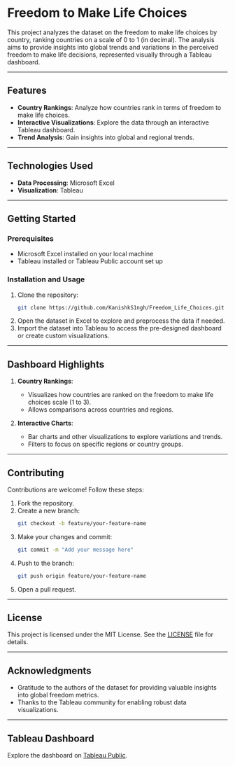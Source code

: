 # Freedom to Make Life Choices

This project analyzes the dataset on the freedom to make life choices by country, ranking countries on a scale of 0 to 1 (in decimal). The analysis aims to provide insights into global trends and variations in the perceived freedom to make life decisions, represented visually through a Tableau dashboard.

---

## Features

- **Country Rankings**: Analyze how countries rank in terms of freedom to make life choices.
- **Interactive Visualizations**: Explore the data through an interactive Tableau dashboard.
- **Trend Analysis**: Gain insights into global and regional trends.

---

## Technologies Used

- **Data Processing**: Microsoft Excel
- **Visualization**: Tableau

---

## Getting Started

### Prerequisites

- Microsoft Excel installed on your local machine
- Tableau installed or Tableau Public account set up

### Installation and Usage

1. Clone the repository:
   ```bash
   git clone https://github.com/KanishkS1ngh/Freedom_Life_Choices.git
   ```
2. Open the dataset in Excel to explore and preprocess the data if needed.
3. Import the dataset into Tableau to access the pre-designed dashboard or create custom visualizations.

---

## Dashboard Highlights

1. **Country Rankings**:
   - Visualizes how countries are ranked on the freedom to make life choices scale (1 to 3).
   - Allows comparisons across countries and regions.

2. **Interactive Charts**:
   - Bar charts and other visualizations to explore variations and trends.
   - Filters to focus on specific regions or country groups.

---

## Contributing

Contributions are welcome! Follow these steps:

1. Fork the repository.
2. Create a new branch:
   ```bash
   git checkout -b feature/your-feature-name
   ```
3. Make your changes and commit:
   ```bash
   git commit -m "Add your message here"
   ```
4. Push to the branch:
   ```bash
   git push origin feature/your-feature-name
   ```
5. Open a pull request.

---

## License

This project is licensed under the MIT License. See the [LICENSE](LICENSE) file for details.

---

## Acknowledgments

- Gratitude to the authors of the dataset for providing valuable insights into global freedom metrics.
- Thanks to the Tableau community for enabling robust data visualizations.

---

## Tableau Dashboard

Explore the dashboard on [Tableau Public]([https://public.tableau.com/](https://public.tableau.com/app/profile/kanishksingh/viz/FreedomtoMakeLifeChoices_17324034319150/Dashboard1)).
